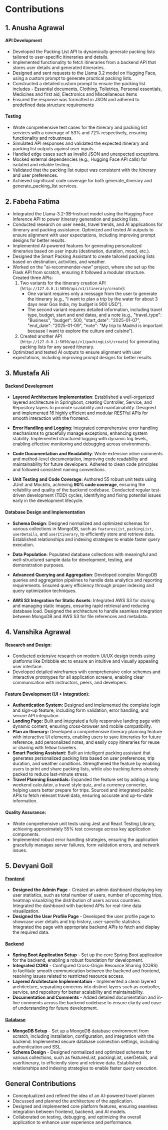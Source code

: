 # Contributions

## 1. Anusha Agrawal

#### API Development
- Developed the Packing List API to dynamically generate packing lists tailored to user-specific itineraries and details.
- Implemented functionality to fetch itineraries from a backend API that stores user details and generated itineraries.
- Designed and sent requests to the Llama 3.2 model on Hugging Face, using a custom prompt to generate practical packing lists.
- Constructed a detailed custom prompt to ensure the packing list includes - Essential documents, Clothing, Toiletries, Personal essentials, Medicines and first aid, Electronics and Miscellaneous items
- Ensured the response was formatted in JSON and adhered to predefined data structure requirements
  
#### Testing
- Wrote comprehensive test cases for the itinerary and packing list services with a coverage of 53% and 72% respectively, ensuring functionality and robustness.
- Simulated API responses and validated the expected itinerary and packing list outputs against user inputs.
- Handled edge cases such as invalid JSON and unexpected exceptions.
- Mocked external dependencies (e.g., Hugging Face API calls) for isolated and reliable testing.
- Validated that the packing list output was consistent with the itinerary and user preferences.
- Achieved significant code coverage for both generate_itinerary and generate_packing_list services.


## 2. Fabeha Fatima

- Integrated the Llama-3.2-3B-Instruct model using the Hugging Face Inference API to power itinerary generation and packing lists.
- Conducted research on user needs, travel trends, and AI applications for itinerary and packing assistance. Optimized and tested AI outputs to ensure alignment with user expectations, including improving prompt designs for better results.
- Implemented AI-powered features for generating personalized itineraries based on user inputs (destination, duration, mood, etc.).
- Designed the Smart Packing Assistant to create tailored packing lists based on destination, activities, and weather.
- Worked on the "ai-recommender-new" project, where she set up the Flask API from scratch, ensuring it followed a modular structure. Created three APIs:
  1. Two variants for the itinerary creation API (`http://127.0.0.1:5050/api/v1/itinerary/create`):
     - One variant requires only a message from the user to generate the itinerary (e.g., "I want to plan a trip by the water for about 3 days near Goa India, my budget is 900 USD").
     - The second variant requires detailed information, including travel type, budget, start and end dates, and a note (e.g., "travel_type": "Business", "budget": 500, "start_date": "2025-01-07", "end_date": "2025-01-09", "note": "My trip to Madrid is important because I want to explore the culture and cuisine").
  2. Created another API (`http://127.0.0.1:5050/api/v1/packingList/create`) for generating packing lists for any saved itinerary.
- Optimized and tested AI outputs to ensure alignment with user expectations, including improving prompt designs for better results.


## 3. Mustafa Ali

#### **Backend Development**

- **Layered Architecture Implementation**: Established a well-organized layered architecture in Springboot, creating Controller, Service, and Repository layers to promote scalability and maintainability. Designed and implemented 16 highly efficient and modular RESTful APIs for smooth interaction with the frontend.

- **Error Handling and Logging**: Integrated comprehensive error handling mechanisms to gracefully manage exceptions, enhancing system stability. Implemented structured logging with dynamic log levels, enabling effective monitoring and debugging across environments.

- **Code Documentation and Readability**: Wrote extensive inline comments and method-level documentation, improving code readability and maintainability for future developers. Adhered to clean code principles and followed consistent naming conventions.

- **Unit Testing and Code Coverage**: Authored 55 robust unit tests using JUnit and Mockito, achieving **90% code coverage**, ensuring the reliability and quality of the backend codebase. Conducted regular test-driven development (TDD) cycles, identifying and fixing potential issues early in the development lifecycle.

#### **Database Design and Implementation**

- **Schema Design**: Designed normalized and optimized schemas for various collections in MongoDB, such as `featuresList`, `packingList`, `userDetails`, and `userItinerary`, to efficiently store and retrieve data. Established relationships and indexing strategies to enable faster query execution.

- **Data Population**: Populated database collections with meaningful and well-structured sample data for development, testing, and demonstration purposes.

- **Advanced Querying and Aggregation**: Developed complex MongoDB queries and aggregation pipelines to handle data analytics and reporting requirements. Ensured query efficiency through proper indexing and query optimization techniques.

- **AWS S3 Integration for Static Assets**: Integrated AWS S3 for storing and managing static images, ensuring rapid retrieval and reducing database load. Designed the architecture to handle seamless integration between MongoDB and AWS S3 for file references and metadata.


## 4. Vanshika Agrawal


#### Research and Design: 
- Conducted extensive research on modern UI/UX design trends using platforms like Dribbble etc to ensure an intuitive and visually appealing user interface.
- Developed detailed wireframes with comprehensive color schemes and interactive prototypes for all application screens, enabling clear communication with instructors, peers, and developers.

#### Feature Development (UI + Integration):
- **Authentication System:** Designed and implemented the complete login and sign-up feature, including form validation, error handling, and secure API integration.
- **Landing Page:** Built and integrated a fully responsive landing page with dynamic content, ensuring cross-browser and mobile compatibility.
- **Plan an Itinerary:** Developed a comprehensive itinerary planning feature with interactive UI elements, enabling users to save itineraries for future reference, add personalized notes, and easily copy itineraries for reuse or sharing with fellow travelers.
- **Smart Packing Assistant:** Built an intelligent packing assistant that generates personalized packing lists based on user preferences, trip duration, and weather conditions. Strengthened the feature by enabling users to print and share packing lists, while also tracking items already packed to reduce last-minute stress.
- **Travel Planning Essentials:** Expanded the feature set by adding a long weekend calculator, a travel style quiz, and a currency converter, helping users better prepare for trips. Sourced and integrated public APIs to fetch relevant travel data, ensuring accurate and up-to-date information.


#### Quality Assurance:
- Wrote comprehensive unit tests using Jest and React Testing Library, achieving approximately 55% test coverage across key application components.
- Implemented robust error handling strategies, ensuring the application gracefully manages server failures, form validation errors, and network issues.


## 5. Devyani Goil

#### <ins> Frontend </ins>
- **Designed the Admin Page** - Created an admin dashboard displaying key user statistics, such as total number of users, number of upcoming trips, heatmap visualizing the distribution of users across countries. Integrated the dashboard with backend APIs for real-time data visualization.
- **Designed the User Profile Page** - Developed the user profile page to showcase user details and trip history, user-specific statistics. Integrated the page with appropriate backend APIs to fetch and display the required data.

#### <ins> Backend </ins>
- **Spring Boot Application Setup** - Set up the core Spring Boot application for the backend, enabling a robust foundation for development.
- **Integrated CORS** - Configured Cross-Origin Resource Sharing (CORS) to facilitate smooth communication between the backend and frontend, resolving issues related to restricted resource access.
- **Layered Architecture Implementation** - Implemented a clean layered architecture, separating concerns into distinct layers such as controller, service, and repository for better scalability and maintainability.
- **Documentation and Comments** - Added detailed documentation and in-line comments across the backend codebase to ensure clarity and ease of understanding for future development.

#### <ins> Database </ins>
- **MongoDB Setup** - Set up a MongoDB database environment from scratch, including installation, configuration, and integration with the backend. Implemented secure database connection settings, including authentication and SSL.
- **Schema Design** - Designed normalized and optimized schemas for various collections, such as featuresList, packingList, userDetails, and userItinerary, to efficiently store and retrieve data. Established relationships and indexing strategies to enable faster query execution.


## General Contributions

- Conceptualized and refined the idea of an AI-powered travel planner.
- Discussed and planned the architecture of the application.
- Designed and implemented core platform features, ensuring seamless integration between frontend, backend, and AI models.
- Collaborated on testing, debugging, and optimizing the overall application to enhance user experience and performance.
